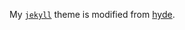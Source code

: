 
 
My [`jekyll`](http://jekyllrb.com/) theme is modified from [hyde](https://github.com/poole/hyde). 


